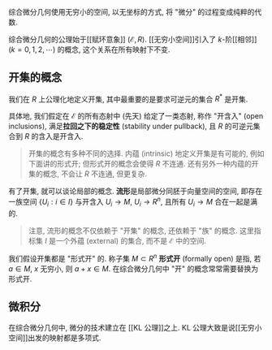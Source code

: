 
综合微分几何使用无穷小的空间, 以无坐标的方式, 将 "微分" 的过程变成纯粹的代数.

综合微分几何的公理始于[[赋环意象]] $(\mathcal E,R)$. [[无穷小空间]]引入了 $k$-阶[[相邻]] $(k=0,1,2,\cdots)$ 的概念, 这个关系在所有映射下不变.

## 开集的概念

我们在 $R$ 上公理化地定义开集, 其中最重要的是要求可逆元的集合 $R^*$ 是开集.

具体地, 我们假定在 $\mathcal E$ 的所有态射中 (先天) 给定了一类态射, 称作 "开含入" (open inclusions), 满足**拉回之下的稳定性** (stability under pullback), 且 $R$ 的可逆元集合到 $R$ 的含入是开含入.

> 开集的概念有多种不同的选择. 内蕴 (intrinsic) 地定义开集是有可能的, 例如下面讲的形式开; 但形式开的概念会使得 $R$ 不连通. 还有另外一种内蕴的开集的概念, 不会让 $R$ 不连通, 但更复杂.

有了开集, 就可以谈论局部的概念. **流形**是局部微分同胚于向量空间的空间, 即存在一族空间 $\{U_i: i\in I\}$ 与开含入 $U_i\to M$, $U_i\to R^n$, 且所有 $U_i\to M$ 合在一起是满的.

> 注意, 流形的概念不仅依赖于 "开集" 的概念, 还依赖于 "族" 的概念. 这里指标集 $I$ 是一个外蕴 (external) 的集合, 而不是 $\mathcal E$ 中的空间.

我们假设开集都是 "形式开" 的. 称子集 $M\subset R^n$ **形式开** (formally open) 是指, 若 $a\in M$, $x$ 无穷小, 则 $a+x\in M$. 在综合微分几何中 "开" 的概念常常需要替换为形式开.

## 微积分

在综合微分几何中, 微分的技术建立在 [[KL 公理]]之上. KL 公理大致是说[[无穷小空间]]出发的映射都是多项式.